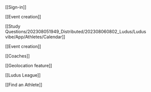 [[Sign-in]]

[[Event creation]]

[[Study Questions/202308051949_Distributed/202308060802_Ludus/Ludus vibe/App/Athletes/Calendar]]

[[Event creation]]

[[Coaches]]

[[Geolocation feature]]

[[Ludus League]]

[[Find an Athlete]]
